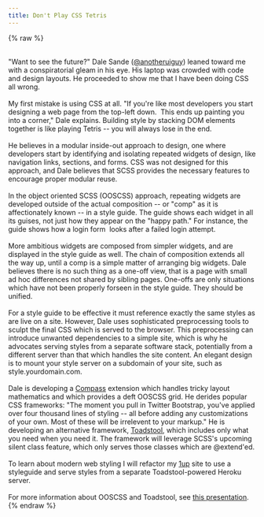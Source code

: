 ```yaml
---
title: Don't Play CSS Tetris
---
```


{% raw %}
<div class="css-full-post-content js-full-post-content">
<br />"Want to see the future?" Dale Sande (<a href="https://twitter.com/anotheruiguy/">@anotheruiguy</a>) leaned toward me with a conspiratorial gleam in his eye. His laptop was crowded with code and design layouts. He proceeded to show me that I have been doing CSS all wrong.<br /><br />My first mistake is using CSS at all. "If you're like most developers you start designing a web page from the top-left down. &nbsp;This ends up painting you into a corner," Dale explains. Building style by stacking DOM elements together is like playing Tetris -- you will always lose in the end.<br /><br />He believes in a modular inside-out approach to design, one where developers start by identifying and isolating repeated widgets of design, like navigation links, sections, and forms. CSS was not designed for this approach, and Dale believes that SCSS provides the necessary features to encourage proper modular reuse.<br /><br />In the object oriented SCSS (OOSCSS) approach, repeating widgets are developed outside of the actual composition -- or "comp" as it is affectionately known -- in a style guide. The guide shows each widget in all its guises, not just how they appear on the "happy path." For instance, the guide shows how a login form &nbsp;looks after a failed login attempt.<br /><br />More ambitious widgets are composed from simpler widgets, and are displayed in the style guide as well. The chain of composition extends all the way up, until a comp is a simple matter of arranging big widgets. Dale believes there is no such thing as a one-off view, that is a page with small ad hoc differences not shared by sibling pages. One-offs are only situations which have not been properly forseen in the style guide. They should be unified.<br /><br />For a style guide to be effective it must reference exactly the same styles as are live on a site. However, Dale uses sophisticated preprocessing tools to sculpt the final CSS which is served to the browser. This preprocessing can introduce unwanted dependencies to a simple site, which is why he advocates serving styles from a separate software stack, potentially from a different server than that which handles the site content. An elegant design is to mount your style server on a subdomain of your site, such as style.yourdomain.com.<br /><br />Dale is developing a <a href="http://compass-style.org/">Compass</a> extension which handles tricky layout mathematics and which provides a deft OOSCSS grid. He derides popular CSS frameworks: "The moment you pull in Twitter Bootstrap, you've applied over four thousand lines of styling -- all before adding any customizations of your own. Most of these will be irrelevent to your markup." He is developing an alternative framework, <a href="https://github.com/Anotheruiguy/toadstool">Toadstool</a>, which includes only what you need when you need it. The framework will leverage SCSS's upcoming silent class feature, which only serves those classes which are @extend'ed.<br /><br />To learn about modern web styling I will refactor my <a href="http://1up.begriffs.com/">1up</a> site to use a styleguide and serve styles from a separate Toadstool-powered Heroku server.<br /><br />For more information about OOSCSS and Toadstool, see <a href="https://speakerdeck.com/u/anotheruiguy/p/module-design-ui-dev-patterns">this presentation</a>.
</div>
{% endraw %}
